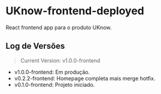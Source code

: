 # UKnow-frontend-deployed

React frontend app para o produto UKnow.

## Log de Versões

> Current Version: v1.0.0-frontend

- v1.0.0-frontend: Em produção.
- v0.2.2-frontend: Homepage completa mais merge hotfix.
- v0.1.0-frontend: Projeto iniciado.